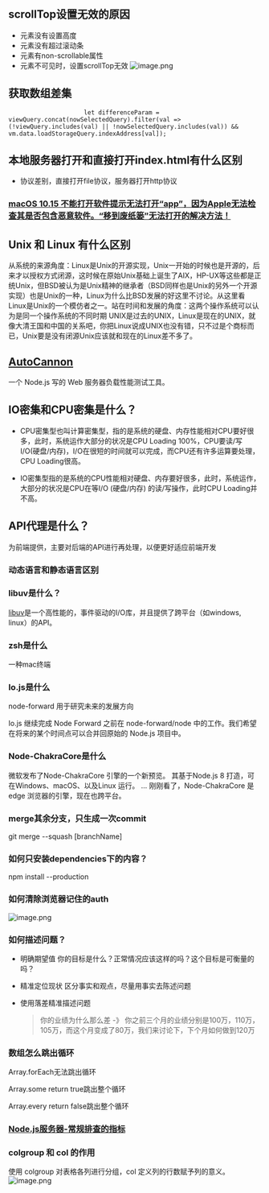 ## scrollTop设置无效的原因

* 元素没有设置高度
* 元素没有超过滚动条
* 元素有non-scrollable属性
* 元素不可见时，设置scrollTop无效
  ![image.png](http://images.scar.site/WEBRESOURCE60869d080caa1112f6db3ea093048f90.png)

## 获取数组差集

```
                     let differenceParam = viewQuery.concat(nowSelectedQuery).filter(val => (!viewQuery.includes(val) || !nowSelectedQuery.includes(val)) && vm.data.loadStorageQuery.indexAddress[val]);
```

## 本地服务器打开和直接打开index.html有什么区别

* 协议差别，直接打开file协议，服务器打开http协议

### [macOS 10.15 不能打开软件提示无法打开“app”，因为Apple无法检查其是否包含恶意软件。“移到废纸篓”无法打开的解决方法！](https://juejin.im/post/5da68a73f265da5b616de149)

## Unix 和 Linux 有什么区别

从系统的来源角度：Linux是Unix的开源实现，Unix一开始的时候也是开源的，后来才以授权方式闭源，这时候在原始Unix基础上诞生了AIX，HP-UX等这些都是正统Unix，但BSD被认为是Unix精神的继承者（BSD同样也是Unix的另外一个开源实现）也是Unix的一种，Linux为什么比BSD发展的好这里不讨论。从这里看Linux是Unix的一个模仿者之一。站在时间和发展的角度：这两个操作系统可以认为是同一个操作系统的不同时期 UNIX是过去的UNIX，Linux是现在的UNIX，就像大清王国和中国的关系吧，你把Linux说成UNIX也没有错，只不过是个商标而已，Unix要是没有闭源Unix应该就和现在的Linux差不多了。

## [AutoCannon](https://github.com/mcollina/autocannon)

一个 Node.js 写的 Web 服务器负载性能测试工具。

## IO密集和CPU密集是什么？

* CPU密集型也叫计算密集型，指的是系统的硬盘、内存性能相对CPU要好很多，此时，系统运作大部分的状况是CPU Loading 100%，CPU要读/写I/O(硬盘/内存)，I/O在很短的时间就可以完成，而CPU还有许多运算要处理，CPU Loading很高。

* IO密集型指的是系统的CPU性能相对硬盘、内存要好很多，此时，系统运作，大部分的状况是CPU在等I/O (硬盘/内存) 的读/写操作，此时CPU Loading并不高。

## API代理是什么？

为前端提供，主要对后端的API进行再处理，以便更好适应前端开发

### 动态语言和静态语言区别

### libuv是什么？

[libuv](http://luohaha.github.io/Chinese-uvbook/source/introduction.html)是一个高性能的，事件驱动的I/O库，并且提供了跨平台（如windows, linux）的API。

### zsh是什么

一种mac终端

### Io.js是什么

node-forward 用于研究未来的发展方向

Io.js 继续完成 Node Forward 之前在 node-forward/node 中的工作。我们希望在将来的某个时间点可以合并回原始的 Node.js 项目中。

### Node-ChakraCore是什么

微软发布了Node-ChakraCore 引擎的一个新预览。 其基于Node.js 8 打造，可在Windows、macOS、以及Linux 运行。 ... 刚刚看了，Node-ChakraCore 是edge 浏览器的引擎，现在也跨平台。

### merge其余分支，只生成一次commit

 git merge --squash [branchName]

### 如何只安装dependencies下的内容？

 npm install --production

### 如何清除浏览器记住的auth

![image.png](http://images.scar.site/WEBRESOURCE4a76d5df6d72d3ffab462dfc86404deb.png)

### 如何描述问题？

* 明确期望值
  你的目标是什么？正常情况应该这样的吗？这个目标是可衡量的吗？

* 精准定位现状
  区分事实和观点，尽量用事实去陈述问题

* 使用落差精准描述问题
  
  > 你的业绩为什么那么差
  > -》
  > 你之前三个月的业绩分别是100万，110万，105万，而这个月变成了80万，我们来讨论下，下个月如何做到120万

### 数组怎么跳出循环

Array.forEach无法跳出循环

Array.some return true跳出整个循环

Array.every return false跳出整个循环

### [Node.js服务器-常规排查的指标](https://github.com/aliyun-node/Node.js-Troubleshooting-Guide/blob/master/0x01_%E9%A2%84%E5%A4%87%E7%AF%87_%E5%B8%B8%E8%A7%84%E6%8E%92%E6%9F%A5%E7%9A%84%E6%8C%87%E6%A0%87.md)

### colgroup 和 col 的作用

使用 colgroup 对表格各列进行分组，col 定义列的行数赋予列的意义。
![image.png](http://images.scar.site/WEBRESOURCE8b3ae421fcb5983c7f3142432fe6ca02.png)